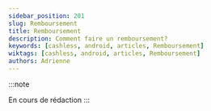 ```yaml
---
sidebar_position: 201
slug: Remboursement
title: Remboursement
description: Comment faire un remboursement?
keywords: [cashless, android, articles, Remboursement]
wiktags: [cashless, android, articles, Remboursement]
authors: Adrienne
---
```



:::note

En cours de rédaction
:::